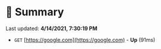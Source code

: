 # 📖 Summary
Last updated: **4/14/2021, 7:30:19 PM**

- `GET` [https://google.com](https://google.com) - **Up** (91ms)

